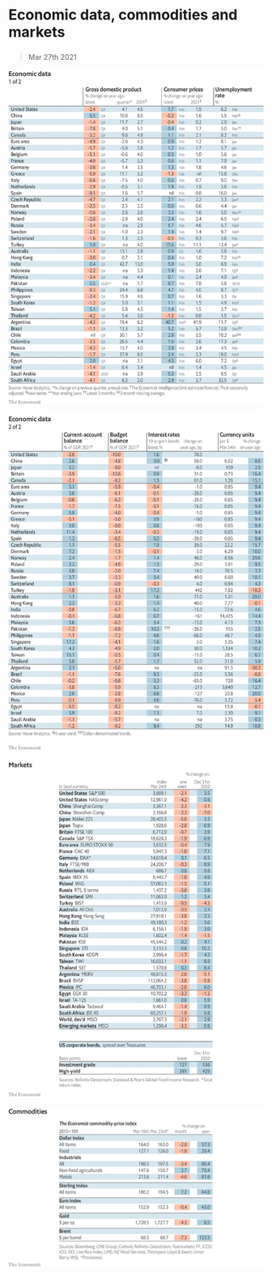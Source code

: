 ###### 

# Economic data, commodities and markets 

#####  

> Mar 27th 2021 

![image](images/20210327_int101.png) 


![image](images/20210327_int102.png) 


![image](images/20210327_int201.png) 


![image](images/20210327_int401.png) 


